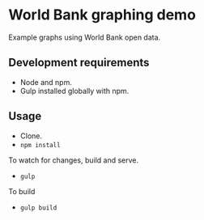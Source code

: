 # World Bank graphing demo

Example graphs using World Bank open data.

## Development requirements
* Node and npm.
* Gulp installed globally with npm.

## Usage
* Clone.
* `npm install`

To watch for changes, build and serve.
* `gulp`

To build
* `gulp build`